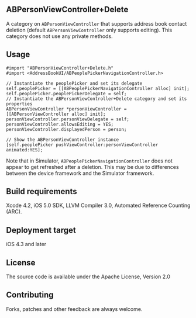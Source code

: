 ## ABPersonViewController+Delete
A category on `ABPersonViewController` that supports address book contact deletion (default `ABPersonViewController` only supports editing). This category does not use any private methods.

## Usage
    #import "ABPersonViewController+Delete.h"
    #import <AddressBookUI/ABPeoplePickerNavigationController.h>
    
    // Instantiate the peoplePicker and set its delegate
    self.peoplePicker = [[ABPeoplePickerNavigationController alloc] init];
    self.peoplePicker.peoplePickerDelegate = self;
    // Instantiate the ABPersonViewController+Delete category and set its properties
    ABPersonViewController *personViewController = [[ABPersonViewController alloc] init];
    personViewController.personViewDelegate = self;
    personViewController.allowsEditing = YES;
    personViewController.displayedPerson = person;

    // Show the ABPersonViewController instance
    [self.peoplePicker pushViewController:personViewController animated:YES];

Note that in Simulator, `ABPeoplePickerNavigationController` does not appear to get refreshed after a deletion. This may be due to differences between the device framework and the Simulator framework.

## Build requirements
Xcode 4.2, iOS 5.0 SDK, LLVM Compiler 3.0, Automated Reference Counting (ARC).

## Deployment target
iOS 4.3 and later

## License
The source code is available under the Apache License, Version 2.0

## Contributing
Forks, patches and other feedback are always welcome.